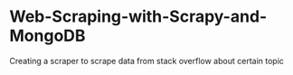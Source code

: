 # Web-Scraping-with-Scrapy-and-MongoDB
Creating a scraper to scrape data from stack overflow about certain topic
